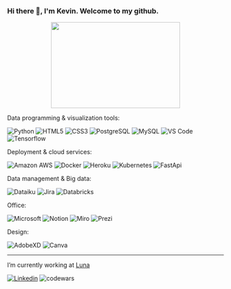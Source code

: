 ### Hi there 👋, I'm Kevin. Welcome to my github.


<div id="header" align="center">
  <img src="https://media.giphy.com/media/qgQUggAC3Pfv687qPC/giphy.gif" width="300" height="200"/>
</div>


Data programming & visualization tools:

![Python](https://img.shields.io/badge/-Python-3776AB?style=flat-square&logo=Python&logoColor=white)
![HTML5](https://img.shields.io/badge/-HTML5-E34F26?style=flat-square&logo=html5&logoColor=white)
![CSS3](https://img.shields.io/badge/-CSS3-1572B6?style=flat-square&logo=css3)
![PostgreSQL](https://img.shields.io/badge/-PostgreSQL-316192?style=flat-square&logo=postgresql&logoColor=white)
![MySQL](https://img.shields.io/badge/-MySQL-005C84?style=flat-square&logo=mysql&logoColor=white)
![VS Code](https://img.shields.io/badge/-VSCode-%23007ACC?style=flat-square&logo=visual-studio-code)
![Tensorflow](https://img.shields.io/badge/TensorFlow-FF6F00?style=flat-square&logo=tensorflow&logoColor=white)

Deployment & cloud services:

![Amazon AWS](https://img.shields.io/badge/Amazon%20AWS-232F3E?style=flat-square&logo=amazon-aws)
![Docker](https://img.shields.io/badge/-Docker-003F8C?style=flat-square&logo=docker)
![Heroku](https://img.shields.io/badge/-Heroku-430098?style=flat-square&logo=heroku)
![Kubernetes](https://img.shields.io/badge/-Kubernetes-white?style=flat-square&logo=Kubernetes)
![FastApi](https://img.shields.io/badge/Fastapi-00C7B7?style=flat-square&logo=Fastapi&logoColor=white)

Data management & Big data:

![Dataiku](https://img.shields.io/badge/Dataiku-2AB1AC?style=flat-square&logo=dataiku&logoColor=white)
![Jira](https://img.shields.io/badge/Jira-0052CC?style=flat-square&logo=Jira&logoColor=white)
![Databricks](https://img.shields.io/badge/Databricks-FF3621?style=flat-square&logo=Databricks&logoColor=white)

Office:

![Microsoft](https://img.shields.io/badge/Microsoft_Office-D83B01?style=flat-square&logo=microsoft-office&logoColor=white)
![Notion](https://img.shields.io/badge/Notion-000000?style=flat-square&logo=notion&logoColor=white)
![Miro](https://img.shields.io/badge/Miro-050038?style=flat-square&logo=Miro&logoColor=white)
![Prezi](https://img.shields.io/badge/Prezi-3181FF?style=flat-squarege&logo=prezi&logoColor=white)

Design:

![AdobeXD](https://img.shields.io/badge/Adobe%20XD-470137?style=flat-square&logo=Adobe%20XD&logoColor=#FF61F6)
![Canva](https://img.shields.io/badge/Canva-%2300C4CC.svg?&style=flat-square&logo=Canva&logoColor=white)

-------------------------------------------------------------------------------------------------------------

I’m currently working at [Luna](https://www.luna-endometriose.com/)

[![Linkedin](https://img.shields.io/badge/LinkedIn-0077B5?style=flat-square&logo=linkedin&logoColor=white)](https://www.linkedin.com/in/kevin-goupil-5a74a891/)
![codewars](https://www.codewars.com/users/kevingfox/badges/micro)
